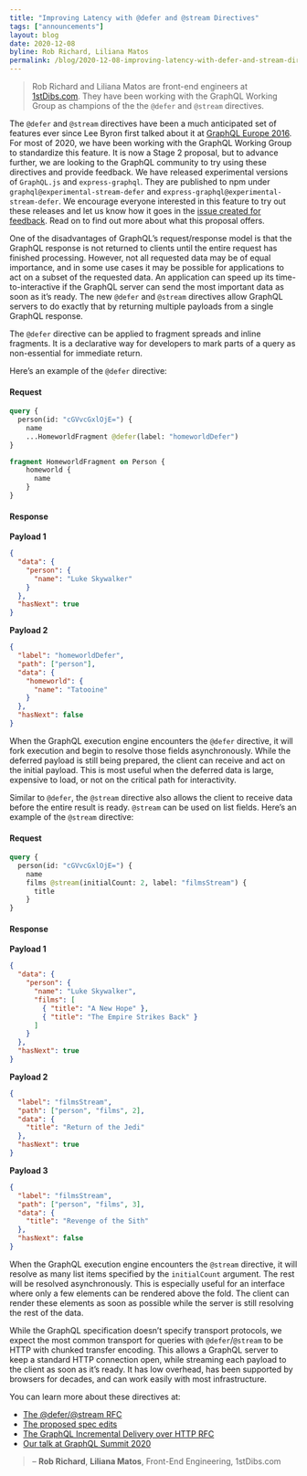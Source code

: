 ```yaml
---
title: "Improving Latency with @defer and @stream Directives"
tags: ["announcements"]
layout: blog
date: 2020-12-08
byline: Rob Richard, Liliana Matos
permalink: /blog/2020-12-08-improving-latency-with-defer-and-stream-directives
---
```


> Rob Richard and Liliana Matos are front-end engineers at [1stDibs.com](https://www.1stdibs.com). They have been working with the GraphQL Working Group as champions of the the `@defer` and `@stream` directives.

The `@defer` and `@stream` directives have been a much anticipated set of features ever since Lee Byron first talked about it at [GraphQL Europe 2016](https://youtu.be/ViXL0YQnioU?t=769). For most of 2020, we have been working with the GraphQL Working Group to standardize this feature. It is now a Stage 2 proposal, but to advance further, we are looking to the GraphQL community to try using these directives and provide feedback. We have released experimental versions of `GraphQL.js` and `express-graphql`. They are published to npm under `graphql@experimental-stream-defer` and `express-graphql@experimental-stream-defer`. We encourage everyone interested in this feature to try out these releases and let us know how it goes in the [issue created for feedback](https://github.com/graphql/graphql-js/issues/2848). Read on to find out more about what this proposal offers.

One of the disadvantages of GraphQL’s request/response model is that the GraphQL response is not returned to clients until the entire request has finished processing. However, not all requested data may be of equal importance, and in some use cases it may be possible for applications to act on a subset of the requested data. An application can speed up its time-to-interactive if the GraphQL server can send the most important data as soon as it’s ready. The new `@defer` and `@stream` directives allow GraphQL servers to do exactly that by returning multiple payloads from a single GraphQL response. 

The `@defer` directive can be applied to fragment spreads and inline fragments. It is a declarative way for developers to mark parts of a query as non-essential for immediate return. 

Here’s an example of the `@defer` directive:

#### Request

```graphql
query {
  person(id: "cGVvcGxlOjE=") {
    name
    ...HomeworldFragment @defer(label: "homeworldDefer")
}

fragment HomeworldFragment on Person {
    homeworld {
      name
    }
}
```

#### Response

**Payload 1**

```json
{
  "data": { 
    "person": {
      "name": "Luke Skywalker"
    }
  },
  "hasNext": true
}
```

**Payload 2**

```json
{
  "label": "homeworldDefer",
  "path": ["person"],
  "data": { 
    "homeworld": {
      "name": "Tatooine"
    }
  },
  "hasNext": false
}
```

When the GraphQL execution engine encounters the `@defer` directive, it will fork execution and begin to resolve those fields asynchronously. While the deferred payload is still being prepared, the client can receive and act on the initial payload. This is most useful when the deferred data is large, expensive to load, or not on the critical path for interactivity.

Similar to `@defer`, the `@stream` directive also allows the client to receive data before the entire result is ready. `@stream` can be used on list fields. Here’s an example of the `@stream` directive:

#### Request

```graphql
query {
  person(id: "cGVvcGxlOjE=") {
    name
    films @stream(initialCount: 2, label: "filmsStream") {
      title
    }
}
```

#### Response

**Payload 1**

```json
{
  "data": { 
    "person": {
      "name": "Luke Skywalker",
      "films": [
        { "title": "A New Hope" },
        { "title": "The Empire Strikes Back" }
      ]
    }
  },
  "hasNext": true
}
```

**Payload 2**

```json
{
  "label": "filmsStream",
  "path": ["person", "films", 2],
  "data": { 
    "title": "Return of the Jedi"
  },
  "hasNext": true
}
```

**Payload 3**

```json
{
  "label": "filmsStream",
  "path": ["person", "films", 3],
  "data": { 
    "title": "Revenge of the Sith"
  },
  "hasNext": false
}
```

When the GraphQL execution engine encounters the `@stream` directive, it will resolve as many list items specified by the `initialCount` argument. The rest will be resolved  asynchronously. This is especially useful for an interface where only a few elements can be rendered above the fold. The client can render these elements as soon as possible while the server is still resolving the rest of the data.

While the GraphQL specification doesn’t specify transport protocols, we expect the most common transport for queries with `@defer`/`@stream` to be HTTP with chunked transfer encoding. This allows a GraphQL server to keep a standard HTTP connection open, while streaming each payload to the client as soon as it’s ready. It has low overhead, has been supported by browsers for decades, and can work easily with most infrastructure.

You can learn more about these directives at:

* [The @defer/@stream RFC](https://github.com/graphql/graphql-wg/blob/main/rfcs/DeferStream.md)
* [The proposed spec edits](https://github.com/graphql/graphql-spec/pull/742)
* [The GraphQL Incremental Delivery over HTTP RFC](https://github.com/graphql/graphql-over-http/blob/master/rfcs/IncrementalDelivery.md)
* [Our talk at GraphQL Summit 2020](https://www.youtube.com/watch?v=icv_Pq06aOY)

> – **Rob Richard**, **Liliana Matos**, Front-End Engineering, 1stDibs.com
